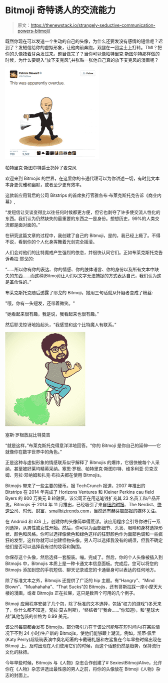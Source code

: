 # Bitmoji 奇特诱人的交流能力

> 原文：<https://thenewstack.io/strangely-seductive-communication-powers-bitmoji/>

既然你现在可以发送一个生动的自己的头像，为什么还要发没有感情的短信呢？迟到了？发短信给你的虚拟形象，让他向前奔跑，双腿在一团尘土上打转。TMI？把你的头像捂着耳朵发过来。题目做完了？当你可以像帕特里克·斯图尔特那样做的时候，为什么要键入“放下麦克风”,并张贴一张他自己真的放下麦克风的漫画呢？

![Screen Shot 2015-12-22 at 2.34.30 PM](img/3cb57f3a6533e93d3bd703d9e057b760.png)

帕特里克·斯图尔特爵士扔掉了麦克风

欢迎来到 Bitmojis 的世界，在这里你的卡通代理可以为你讲述一切，有时比文本本身更优雅和幽默，或者至少更有效率。

这款新应用背后的公司 Bitstrips 的首席执行官雅各布·布莱克斯托克告诉《商业内幕》,

“发短信让交谈变得比以往任何时候都更方便，但它也剥夺了许多使交流人性化的东西。我们认为仍然缺失的最重要的东西之一是身份。想想历史，99%的人类交流都是面对面的。”

在研究这篇文章的过程中，我创建了自己的 Bitmoji，是的，我已经上瘾了。不得不说，看到你的个人化身挥舞着光剑完全摇滚。

人们会对他们的比特魔戒产生强烈的依恋，并很快认同它们。正如布莱克斯托克告诉希拉·耶戈的:

“……所以你有你的表达、你的情感、你的肢体语言、你的身份以及所有文本中缺失的东西……而这种[Bitmoji]让人们以文字无法捕捉的方式表达自己，我们认为这是革命性的。”

布莱克斯托克随后透露了耶戈的 Bitmoji，她用三句话就从怀疑者变成了粉丝:

"哦，你有一头短发，还带着微笑。"

“她看起来很有趣，我是说，我看起来也很有趣。”

然后耶戈惊讶地抬起头，“我感觉和这个比特魔人有联系。”

[![Screen Shot 2015-12-22 at 10.39.57 AM](img/7c4ad58401aa8aa2e339ba3668226e6b.png)](https://thenewstack.io/wp-content/uploads/2015/12/Screen-Shot-2015-12-22-at-10.39.57-AM.png)

塞斯·罗根放屁比特莫吉

“就是这样，”布莱克斯托克得意洋洋地回答。“你的 Bitmoji 是你自己的延伸——它就像你在数字世界中的角色。”

正是这种与虚拟形象的情感联系似乎解释了 Bitmojis 的爆炸，它很快被每个人采纳，甚至被好莱坞精英采纳。塞思·罗根、帕特里克·斯图尔特、维多利亚·贝克汉姆、劳拉·邓纳姆和扎克·布拉夫都在使用 Bitmojis。

Bitmojis 带来了一些主要的硬币。据 TechCrunch 报道，2007 年推出的 Bitstrips 在 2014 年完成了 Horizons Ventures 和 Kleiner Perkins cau field Byers 的 800 万美元 B 轮融资。该公司正在用这笔钱扩充其 23 名员工和产品开发。Bitmojis 于 2014 年 11 月推出，已经吸引了来自[纽约时报](http://www.nytimes.com/2015/10/04/fashion/my-bitmoji-my-better-self.html?_r=0)、The Nerdist、[快速公司](http://www.fastcompany.com/3044570/most-creative-people/why-your-bitmoji-looks-so-much-like-your-actual-face)、[时代](http://time.com/4073412/curb-your-enthusiasm-bitmojis-larry-david/)、[财富](http://fortune.com/2015/04/06/bitstrips-emoji/)、[smallbiztrends.com](http://smallbiztrends.com/2015/04/bitmoji-emoji-characters.html)，当然还有[赫芬顿邮报](http://www.huffingtonpost.com/entry/bitmoji-chrome-extension_55d62362e4b055a6dab36509)的媒体关注。

在 Android 和 iOS 上，创建你的头像简单得荒谬。该应用程序会引导你进行一系列选择，从男性或女性开始。然后，你可以为面部细节、头发、眼睛和身材选择形状、颜色和风格。你可以选择像紫色和绿色这样的狂野颜色作为面部色调和一些疯狂的发型，这样你就可以创建怪物头像。男人可以选择我没有的胡须，但我不确定他们是否可以选择我有过的妆容和胸围。

你保存这个头像，然后选择一套服装。嘣。完成了。然后，你的个人头像被插入到 Bitmojis 中，Bitmojis 本质上是一种卡通文本信息面板。完成后，您可以将您的 Bitmojis 添加到您的手机短信、聊天记录或您的卡通替身可以表达的任何地方。

除了标准文本之外，Bitmojis 还提供了广泛的 hip 主题。有“Hangry”、“Mind Blown”、“Muahahaha”、“That Sucks”的 Bitmojis，还有哥斯拉踩一座小摩天大楼的漫画，或者 Bitmojis 正在拉屎，这只是数百个可用的几个例子。

Bitmoji 应用程序安装了几个包，除了标准的文本选择，包括“权力的游戏”(冬天来了，你什么都不知道，梵拉·莫古利斯)，“终结者”(“我会……”你知道)，和“星球大战”其他包装的价格为 0.99 美元。

该公司每周都会发布 Bitmojis。部分吸引力在于该公司能够在短时间内(在某些情况下不到 24 小时)生产新的 Bitmojis，使他们能够跟上潮流。例如，凯蒂·佩里(Katy Perry)超级碗表演中臭名昭著的卡戴珊礼服和左鲨鱼在今年早些时候出现在 Bitmoji 上，及时出现在人们使用它们的时候，而这个话题仍然是趋势，保持流行文化的脉搏。

今年早些时候，Bitmojis 与《人物》杂志合作创建了# SexiestBitmojiAlive，允许你在《人物》杂志评选出最性感的男人之前，将你的头像放在 Bitmoji《人物》杂志的封面上。

<svg xmlns:xlink="http://www.w3.org/1999/xlink" viewBox="0 0 68 31" version="1.1"><title>Group</title> <desc>Created with Sketch.</desc></svg>